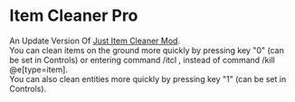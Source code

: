 # Item Cleaner Pro
An Update Version Of [Just Item Cleaner Mod](https://github.com/Ojng-Studios/JustItemCleaner).  
You can clean items on the ground more quickly by pressing key "0" (can be set in Controls) or entering command /itcl , instead of command /kill @e[type=item].  
You can also clean entities more quickly by pressing key "1" (can be set in Controls).  
